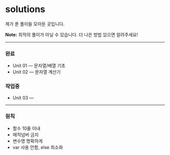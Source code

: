 # solutions

제가 푼 풀이들 모아둔 곳입니다.

**Note:** 최적의 풀이가 아닐 수 있습니다. 더 나은 방법 있으면 알려주세요!

---

### 완료
- Unit 01 — 문자열/배열 기초
- Unit 02 — 문자열 계산기

### 작업중
- Unit 03 —

---

### 원칙
- 함수 10줄 이내
- 매직넘버 금지
- 변수명 명확하게
- var 사용 안함, else 최소화
